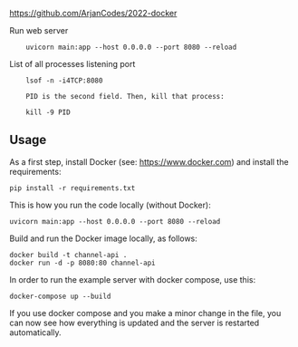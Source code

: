 https://github.com/ArjanCodes/2022-docker




Run web server
```
    uvicorn main:app --host 0.0.0.0 --port 8080 --reload
```

List of all processes listening port

```
    lsof -n -i4TCP:8080

    PID is the second field. Then, kill that process:

    kill -9 PID
```


## Usage

As a first step, install Docker (see: https://www.docker.com) and install the requirements:

```
pip install -r requirements.txt
```

This is how you run the code locally (without Docker):

```
uvicorn main:app --host 0.0.0.0 --port 8080 --reload
```

Build and run the Docker image locally, as follows:

```
docker build -t channel-api .
docker run -d -p 8080:80 channel-api
```

In order to run the example server with docker compose, use this:

```
docker-compose up --build
```

If you use docker compose and you make a minor change in the file, you can now see how everything is updated and the server is restarted automatically.